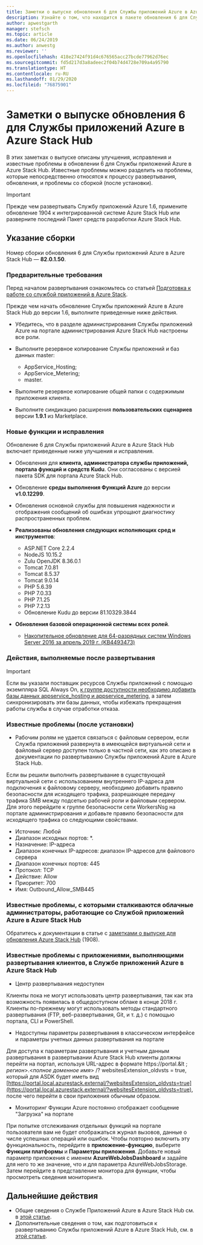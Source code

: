 ```yaml
---
title: Заметки о выпуске обновления 6 для Службы приложений Azure в Azure Stack Hub
description: Узнайте о том, что находится в пакете обновления 6 для Службы приложений в Azure Stack Hub, какие есть известные проблемы и откуда скачать обновление.
author: apwestgarth
manager: stefsch
ms.topic: article
ms.date: 06/24/2019
ms.author: anwestg
ms.reviewer: ''
ms.openlocfilehash: 418e27424f91d4c676565acc27bcde77962d76ec
ms.sourcegitcommit: fd5d217d3a8adeec2f04b74d4728e709a4a95790
ms.translationtype: HT
ms.contentlocale: ru-RU
ms.lasthandoff: 01/29/2020
ms.locfileid: "76875901"
---
```

# <a name="app-service-on-azure-stack-hub-update-6-release-notes"></a>Заметки о выпуске обновления 6 для Службы приложений Azure в Azure Stack Hub

В этих заметках о выпуске описаны улучшения, исправления и известные проблемы в обновлении 6 для Службы приложений Azure в Azure Stack Hub. Известные проблемы можно разделить на проблемы, которые непосредственно относятся к процессу развертывания, обновления, и проблемы со сборкой (после установки).

> [!IMPORTANT]
> Прежде чем развертывать Службу приложений Azure 1.6, примените обновление 1904 к интегрированной системе Azure Stack Hub или разверните последний Пакет средств разработки Azure Stack Hub.


## <a name="build-reference"></a>Указание сборки

Номер сборки обновления 6 для Службы приложений Azure в Azure Stack Hub — **82.0.1.50**.

### <a name="prerequisites"></a>Предварительные требования

Перед началом развертывания ознакомьтесь со статьей [Подготовка к работе со службой приложений в Azure Stack](azure-stack-app-service-before-you-get-started.md).

Прежде чем начать обновление Службы приложений Azure в Azure Stack Hub до версии 1.6, выполните приведенные ниже действия.

- Убедитесь, что в разделе администрирования Службы приложений Azure на портале администрирования Azure Stack Hub настроены все роли.

- Выполните резервное копирование Службы приложений и баз данных master:
  - AppService_Hosting;
  - AppService_Metering;
  - master.

- Выполните резервное копирование общей папки с содержимым приложения клиента.

- Выполните синдикацию расширения **пользовательских сценариев** версии **1.9.1** из Marketplace.

### <a name="new-features-and-fixes"></a>Новые функции и исправления

Обновление 6 для Службы приложений Azure в Azure Stack Hub включает приведенные ниже улучшения и исправления.

- Обновления для **клиента, администратора службы приложений, портала функций и средств Kudu**. Они согласованы с версией пакета SDK для портала Azure Stack Hub.

- Обновление **среды выполнения Функций Azure** до версии **v1.0.12299**.

- Обновления основной службы для повышения надежности и отображения сообщений об ошибках упрощают диагностику распространенных проблем.

- **Реализованы обновления следующих исполняющих сред и инструментов**:
  - ASP.NET Core 2.2.4
  - NodeJS 10.15.2
  - Zulu OpenJDK 8.36.0.1
  - Tomcat 7.0.81
  - Tomcat 8.5.37
  - Tomcat 9.0.14
  - PHP 5.6.39
  - PHP 7.0.33
  - PHP 7.1.25
  - PHP 7.2.13
  - Обновление Kudu до версии 81.10329.3844

- **Обновления базовой операционной системы всех ролей**.
  - [Накопительное обновление для 64-разрядных систем Windows Server 2016 за апрель 2019 г. (KB4493473)](https://support.microsoft.com/help/4493473/windows-10-update-kb4493473)

### <a name="post-deployment-steps"></a>Действия, выполняемые после развертывания

> [!IMPORTANT]
> Если вы указали поставщик ресурсов Службы приложений с помощью экземпляра SQL Always On, [к группе доступности необходимо добавить базы данных appservice_hosting и appservice_metering](https://docs.microsoft.com/sql/database-engine/availability-groups/windows/availability-group-add-a-database), а затем синхронизировать эти базы данных, чтобы избежать прекращения работы службы в случае отработки отказа.

### <a name="known-issues-post-installation"></a>Известные проблемы (после установки)

- Рабочим ролям не удается связаться с файловым сервером, если Служба приложений развернута в имеющейся виртуальной сети и файловый сервер доступен только в частной сети, как это описано в документации по развертыванию Службы приложений Azure в Azure Stack Hub.

Если вы решили выполнить развертывание в существующей виртуальной сети с использованием внутреннего IP-адреса для подключения к файловому серверу, необходимо добавить правило безопасности для исходящего трафика, разрешающее передачу трафика SMB между подсетью рабочей роли и файловым сервером. Для этого перейдите к группе безопасности сети WorkersNsg на портале администрирования и добавьте правило безопасности для исходящего трафика со следующими свойствами.
 * Источник: Любой
 * Диапазон исходных портов: *.
 * Назначение: IP-адреса
 * Диапазон конечных IP-адресов: диапазон IP-адресов для файлового сервера
 * Диапазон конечных портов: 445
 * Протокол: TCP
 * Действие: Allow
 * Приоритет: 700
 * Имя: Outbound_Allow_SMB445

### <a name="known-issues-for-cloud-admins-operating-azure-app-service-on-azure-stack-hub"></a>Известные проблемы, с которыми сталкиваются облачные администраторы, работающие со Службой приложений Azure в Azure Stack Hub

Обратитесь к документации в статье с [заметками о выпуске для обновления Azure Stack Hub](/azure-stack/operator/release-notes?view=azs-1908) (1908).

### <a name="known-issues-for-tenants-deploying-applications-on-azure-app-service-on-azure-stack-hub"></a>Известные проблемы с приложениями, выполняющими развертывания клиентов, в Службе приложений Azure в Azure Stack Hub

- Центр развертывания недоступен

Клиенты пока не могут использовать центр развертывания, так как эта возможность появилась в общедоступном облаке в конце 2018 г.  Клиенты по-прежнему могут использовать методы стандартного развертывания (FTP, веб-развертывания, Git, и т. д.) с помощью портала, CLI и PowerShell.

- Недоступны параметры развертывания в классическом интерфейсе и параметры учетных данных развертывания на портале

Для доступа к параметрам развертывания и учетным данным развертывания в развертывании Azure Stack Hub клиенты должны перейти на портал, используя URL-адрес в формате https://portal.&lt ; *регион*&gt;.&lt;*полное доменное имя*&gt; /? websitesExtension_oldvsts = true, который для ASDK будет иметь вид [https://portal.local.azurestack.external/?websitesExtension_oldvsts=true](https://portal.local.azurestack.external/?websitesExtension_oldvsts=true), после чего перейти в свои приложения обычным образом.

- Мониторинг Функции Azure постоянно отображает сообщение "Загрузка" на портале

При попытке отслеживания отдельных функций на портале пользователя вам не будет отображаться журнал вызовов, данные о числе успешных операций или ошибок.  Чтобы повторно включить эту функциональность, перейдите в **приложение-функцию**, выберите **Функции платформы** и **Параметры приложения**.  Добавьте новый параметр приложения с именем **AzureWebJobsDashboard** и задайте для него то же значение, что и для параметра AzureWebJobsStorage.  Затем перейдите в представление монитора для функции, чтобы просмотреть сведения мониторинга.

## <a name="next-steps"></a>Дальнейшие действия

- Общие сведения о Службе Приложений Azure в Azure Stack Hub см. в [этой статье](azure-stack-app-service-overview.md).
- Дополнительные сведения о том, как подготовиться к развертыванию Службы приложений Azure в Azure Stack Hub, см. в [этой статье](azure-stack-app-service-before-you-get-started.md).
